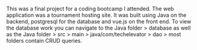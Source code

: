 This was a final project for a coding bootcamp I attended. The web application was a tournament hosting site. It was built using Java on the backend, postgresql for the database and vue.js on the front end. To view the database work you can navigate to the Java folder > database as well as the Java folder > src > main > java/com/techelevator > dao > most folders contain CRUD queries. 
